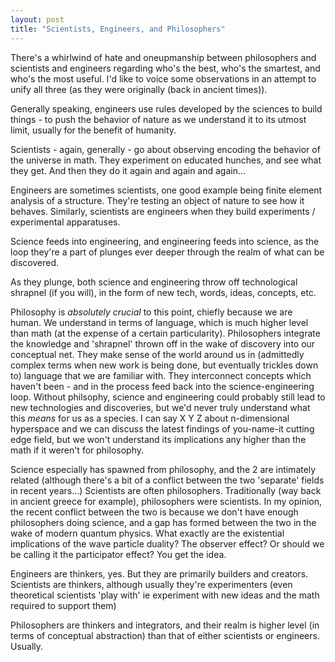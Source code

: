 ```yaml
---
layout: post
title: "Scientists, Engineers, and Philosophers"
---
```


There's a whirlwind of hate and oneupmanship between philosophers and scientists and engineers regarding who's the best, who's the smartest, and who's the most useful. I'd like to voice some observations in an attempt to unify all three (as they were originally (back in ancient times)).

Generally speaking, engineers use rules developed by the sciences to build things - to push the behavior of nature as we understand it to its utmost limit, usually for the benefit of humanity.

Scientists - again, generally - go about observing encoding the behavior of the universe in math. They experiment on educated hunches, and see what they get. And then they do it again and again and again...

Engineers are sometimes scientists, one good example being finite element analysis of a structure. They're testing an object of nature to see how it behaves. Similarly, scientists are engineers when they build experiments / experimental apparatuses.

Science feeds into engineering, and engineering feeds into science, as the loop they're a part of plunges ever deeper through the realm of what can be discovered.

As they plunge, both science and engineering throw off technological shrapnel (if you will), in the form of new tech, words, ideas, concepts, etc.

Philosophy is *absolutely crucial* to this point, chiefly because we are human. We understand in terms of language, which is much higher level than math (at the expense of a certain particularity). Philosophers integrate the knowledge and 'shrapnel' thrown off in the wake of discovery into our conceptual net. They make sense of the world around us in (admittedly complex terms when new work is being done, but eventually trickles down to) language that we are familiar with. They interconnect concepts which haven't been - and in the process feed back into the science-engineering loop. Without philsophy, science and engineering could probably still lead to new technologies and discoveries, but we'd never truly understand what this *means* for us as a species. I can say X Y Z about n-dimensional hyperspace and we can discuss the latest findings of you-name-it cutting edge field, but we won't understand its implications any higher than the math if it weren't for philosophy.

Science especially has spawned from philosophy, and the 2 are intimately related (although there's a bit of a conflict between the two 'separate' fields in recent years...) Scientists are often philosophers. Traditionally (way back in ancient greece for example), philosophers were scientists. In my opinion, the recent conflict between the two is because we don't have enough philosophers doing science, and a gap has formed between the two in the wake of modern quantum physics. What exactly are the existential implications of the wave particle duality? The observer effect? Or should we be calling it the participator effect? You get the idea.

Engineers are thinkers, yes. But they are primarily builders and creators. Scientists are thinkers, although usually they're experimenters (even theoretical scientists 'play with' ie experiment with new ideas and the math required to support them)

Philosophers are thinkers and integrators, and their realm is higher level (in terms of conceptual abstraction) than that of either scientists or engineers. Usually.
